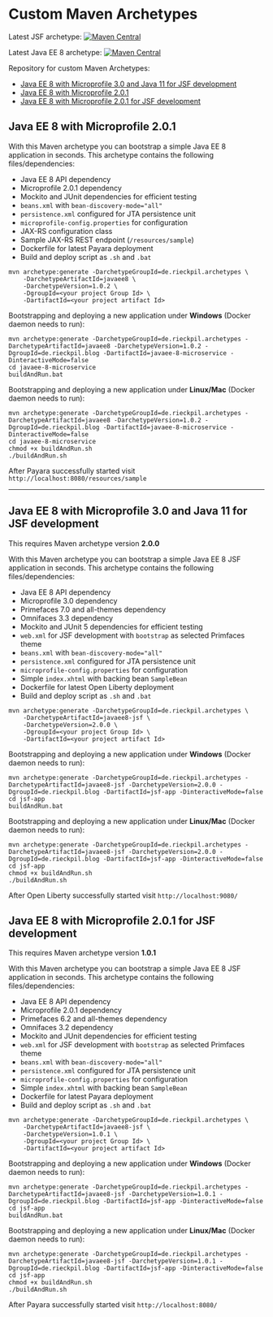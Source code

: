 # Custom Maven Archetypes

Latest JSF archetype: [![Maven Central](https://img.shields.io/maven-central/v/de.rieckpil.archetypes/javaee8-jsf.svg?label=Maven%20Central)](https://search.maven.org/search?q=g:%22de.rieckpil.archetypes%22%20AND%20a:%22javaee8-jsf%22)

Latest Java EE 8 archetype: [![Maven Central](https://img.shields.io/maven-central/v/de.rieckpil.archetypes/javaee8.svg?label=Maven%20Central)](https://search.maven.org/search?q=g:%22de.rieckpil.archetypes%22%20AND%20a:%22javaee8%22)

Repository for custom Maven Archetypes:

* [Java EE 8 with Microprofile 3.0 and Java 11 for JSF development](#java-ee-8-with-microprofile-30-and-java-11-for-jsf-development)
* [Java EE 8 with Microprofile 2.0.1](#java-ee-8-with-microprofile-201)
* [Java EE 8 with Microprofile 2.0.1 for JSF development](#java-ee-8-with-microprofile-201-for-jsf-development)

## Java EE 8 with Microprofile 2.0.1



With this Maven archetype you can bootstrap a simple Java EE 8 application in seconds. This archetype contains the following files/dependencies:

* Java EE 8 API dependency
* Microprofile 2.0.1 dependency
* Mockito and JUnit dependencies for efficient testing
* `beans.xml` with `bean-discovery-mode="all"`
* `persistence.xml` configured for JTA persistence unit
* `microprofile-config.properties` for configuration
* JAX-RS configuration class
* Sample JAX-RS REST endpoint (`/resources/sample`)
* Dockerfile for latest Payara deployment
* Build and deploy script as `.sh` and `.bat` 

```
mvn archetype:generate -DarchetypeGroupId=de.rieckpil.archetypes \
    -DarchetypeArtifactId=javaee8 \
    -DarchetypeVersion=1.0.2 \
    -DgroupId=<your project Group Id> \
    -DartifactId=<your project artifact Id>
```

Bootstrapping and deploying a new application under **Windows** (Docker daemon needs to run):

```
mvn archetype:generate -DarchetypeGroupId=de.rieckpil.archetypes -DarchetypeArtifactId=javaee8 -DarchetypeVersion=1.0.2 -DgroupId=de.rieckpil.blog -DartifactId=javaee-8-microservice -DinteractiveMode=false
cd javaee-8-microservice
buildAndRun.bat
```

Bootstrapping and deploying a new application under **Linux/Mac** (Docker daemon needs to run):

```
mvn archetype:generate -DarchetypeGroupId=de.rieckpil.archetypes -DarchetypeArtifactId=javaee8 -DarchetypeVersion=1.0.2 -DgroupId=de.rieckpil.blog -DartifactId=javaee-8-microservice -DinteractiveMode=false
cd javaee-8-microservice
chmod +x buildAndRun.sh
./buildAndRun.sh
```

After Payara successfully started visit `http://localhost:8080/resources/sample`

---

## Java EE 8 with Microprofile 3.0 and Java 11 for JSF development

This requires Maven archetype version **2.0.0**

With this Maven archetype you can bootstrap a simple Java EE 8 JSF application in seconds. This archetype contains the following files/dependencies:

* Java EE 8 API dependency
* Microprofile 3.0 dependency
* Primefaces 7.0 and all-themes dependency
* Omnifaces 3.3 dependency
* Mockito and JUnit 5 dependencies for efficient testing
* `web.xml` for JSF development with `bootstrap` as selected Primfaces theme
* `beans.xml` with `bean-discovery-mode="all"`
* `persistence.xml` configured for JTA persistence unit
* `microprofile-config.properties` for configuration
* Simple `index.xhtml` with backing bean `SampleBean`
* Dockerfile for latest Open Liberty deployment
* Build and deploy script as `.sh` and `.bat`

```
mvn archetype:generate -DarchetypeGroupId=de.rieckpil.archetypes \
    -DarchetypeArtifactId=javaee8-jsf \
    -DarchetypeVersion=2.0.0 \
    -DgroupId=<your project Group Id> \
    -DartifactId=<your project artifact Id>
```

Bootstrapping and deploying a new application under **Windows** (Docker daemon needs to run):

```
mvn archetype:generate -DarchetypeGroupId=de.rieckpil.archetypes -DarchetypeArtifactId=javaee8-jsf -DarchetypeVersion=2.0.0 -DgroupId=de.rieckpil.blog -DartifactId=jsf-app -DinteractiveMode=false
cd jsf-app
buildAndRun.bat
```

Bootstrapping and deploying a new application under **Linux/Mac** (Docker daemon needs to run):

```
mvn archetype:generate -DarchetypeGroupId=de.rieckpil.archetypes -DarchetypeArtifactId=javaee8-jsf -DarchetypeVersion=2.0.0 -DgroupId=de.rieckpil.blog -DartifactId=jsf-app -DinteractiveMode=false
cd jsf-app
chmod +x buildAndRun.sh
./buildAndRun.sh
```

After Open Liberty successfully started visit `http://localhost:9080/`


## Java EE 8 with Microprofile 2.0.1 for JSF development

This requires Maven archetype version **1.0.1**

With this Maven archetype you can bootstrap a simple Java EE 8 JSF application in seconds. This archetype contains the following files/dependencies:

* Java EE 8 API dependency
* Microprofile 2.0.1 dependency
* Primefaces 6.2 and all-themes dependency
* Omnifaces 3.2 dependency
* Mockito and JUnit dependencies for efficient testing
* `web.xml` for JSF development with `bootstrap` as selected Primfaces theme
* `beans.xml` with `bean-discovery-mode="all"`
* `persistence.xml` configured for JTA persistence unit
* `microprofile-config.properties` for configuration
* Simple `index.xhtml` with backing bean `SampleBean`
* Dockerfile for latest Payara deployment
* Build and deploy script as `.sh` and `.bat`

```
mvn archetype:generate -DarchetypeGroupId=de.rieckpil.archetypes \
    -DarchetypeArtifactId=javaee8-jsf \
    -DarchetypeVersion=1.0.1 \
    -DgroupId=<your project Group Id> \
    -DartifactId=<your project artifact Id>
```

Bootstrapping and deploying a new application under **Windows** (Docker daemon needs to run):

```
mvn archetype:generate -DarchetypeGroupId=de.rieckpil.archetypes -DarchetypeArtifactId=javaee8-jsf -DarchetypeVersion=1.0.1 -DgroupId=de.rieckpil.blog -DartifactId=jsf-app -DinteractiveMode=false
cd jsf-app
buildAndRun.bat
```

Bootstrapping and deploying a new application under **Linux/Mac** (Docker daemon needs to run):

```
mvn archetype:generate -DarchetypeGroupId=de.rieckpil.archetypes -DarchetypeArtifactId=javaee8-jsf -DarchetypeVersion=1.0.1 -DgroupId=de.rieckpil.blog -DartifactId=jsf-app -DinteractiveMode=false
cd jsf-app
chmod +x buildAndRun.sh
./buildAndRun.sh
```

After Payara successfully started visit `http://localhost:8080/`
